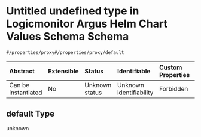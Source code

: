 # Untitled undefined type in Logicmonitor Argus Helm Chart Values Schema Schema

```txt
#/properties/proxy#/properties/proxy/default
```



| Abstract            | Extensible | Status         | Identifiable            | Custom Properties | Additional Properties | Access Restrictions | Defined In                                                        |
| :------------------ | :--------- | :------------- | :---------------------- | :---------------- | :-------------------- | :------------------ | :---------------------------------------------------------------- |
| Can be instantiated | No         | Unknown status | Unknown identifiability | Forbidden         | Allowed               | none                | [values.schema.json\*](values.schema.json "open original schema") |

## default Type

unknown
